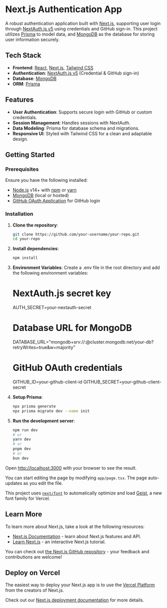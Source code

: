# Next.js Authentication App

A robust authentication application built with [Next.js](https://nextjs.org/), supporting user login through [NextAuth.js v5](https://next-auth.js.org/) using credentials and GitHub sign-in. This project utilizes [Prisma](https://www.prisma.io/) to model data, and [MongoDB](https://www.mongodb.com/) as the database for storing user information securely.

## Tech Stack

- **Frontend**: [React](https://reactjs.org/), [Next.js](https://nextjs.org/), [Tailwind CSS](https://tailwindcss.com/)
- **Authentication**: [NextAuth.js v5](https://next-auth.js.org/) (Credential & GitHub sign-in)
- **Database**: [MongoDB](https://www.mongodb.com/)
- **ORM**: [Prisma](https://www.prisma.io/)

## Features

- **User Authentication**: Supports secure login with GitHub or custom credentials.
- **Session Management**: Handles sessions with NextAuth.
- **Data Modeling**: Prisma for database schema and migrations.
- **Responsive UI**: Styled with Tailwind CSS for a clean and adaptable design.

## Getting Started

### Prerequisites

Ensure you have the following installed:

- [Node.js](https://nodejs.org/) v14+ with [npm](https://npmjs.com) or [yarn](https://yarnpkg.com/)
- [MongoDB](https://www.mongodb.com/) (local or hosted)
- [GitHub OAuth Application](https://github.com/settings/developers) for GitHub login

### Installation

1. **Clone the repository**:

   ```bash
   git clone https://github.com/your-username/your-repo.git
   cd your-repo

   ```

2. **Install dependencies**:

   ```bash
   npm install
   ```

3. **Environment Variables**:
   Create a .env file in the root directory and add the following environment variables:

   # NextAuth.js secret key

   AUTH_SECRET=your-nextauth-secret

   # Database URL for MongoDB

   DATABASE_URL="mongodb+srv://<username>:<password>@cluster.mongodb.net/your-db?retryWrites=true&w=majority"

   # GitHub OAuth credentials

   GITHUB_ID=your-github-client-id
   GITHUB_SECRET=your-github-client-secret

4. **Setup Prisma**:

   ```bash
   npx prisma generate
   npx prisma migrate dev --name init
   ```

5. **Run the development server**:

   ```bash
   npm run dev
   # or
   yarn dev
   # or
   pnpm dev
   # or
   bun dev
   ```

Open [http://localhost:3000](http://localhost:3000) with your browser to see the result.

You can start editing the page by modifying `app/page.tsx`. The page auto-updates as you edit the file.

This project uses [`next/font`](https://nextjs.org/docs/app/building-your-application/optimizing/fonts) to automatically optimize and load [Geist](https://vercel.com/font), a new font family for Vercel.

## Learn More

To learn more about Next.js, take a look at the following resources:

- [Next.js Documentation](https://nextjs.org/docs) - learn about Next.js features and API.
- [Learn Next.js](https://nextjs.org/learn) - an interactive Next.js tutorial.

You can check out [the Next.js GitHub repository](https://github.com/vercel/next.js) - your feedback and contributions are welcome!

## Deploy on Vercel

The easiest way to deploy your Next.js app is to use the [Vercel Platform](https://vercel.com/new?utm_medium=default-template&filter=next.js&utm_source=create-next-app&utm_campaign=create-next-app-readme) from the creators of Next.js.

Check out our [Next.js deployment documentation](https://nextjs.org/docs/app/building-your-application/deploying) for more details.
